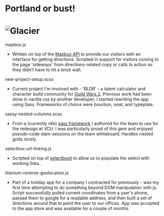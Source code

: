 # Portland or bust!
![Glacier](http://f.cl.ly/items/0i1G0y2d112A2Q2Y232s/Screen%20Shot%202013-10-11%20at%208.55.25%20PM.png)
============================================

mapbox.js
- Written on top of the [Mapbox API](https://www.mapbox.com/) to provide our visitors with an interface for getting directions. Scripted in support for visitors coming to the page 'sideways' from directions-related copy or calls to action so they didn't have to hit a brick wall. 

new-project-setup.scss
- Current project I'm involved with - 'BLDR' - a talent calculator and character build community for [Guild Wars 2](https://www.guildwars2.com/en/). Previous work had been done in vanilla css by another developer; I started rewriting the app using Sass. Frameworks of choice were bourbon, neat, and typeplate.

sassy-nested-columns.scss
- From a (currently idle) [sass framework](http://github.com/vculibraries/glacier) I authored for the team to use for the redesign at VCU. I was particularly proud of this gem and enjoyed pseudo-code slam-sessions on the team whiteboard. Handles nested grids nicely.

selectbox-url-linking.js
- Scripted on top of [selectboxit](http://gregfranko.com/jquery.selectBoxIt.js/) to allow us to populate the select with working links. 

titanium-reverse-geolocation.js
- Part of a holiday app for a company I contracted for previously - was my first time attempting to do something beyond DOM manipulation with js. Script successfully pulled current coordinates from a user's phone, passed them to google for a readable address, and then built a set of directions around that to point the user to our offices. App was accepted to the app store and was available for a couple of months.
